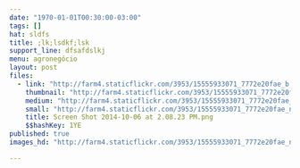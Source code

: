 ```yaml
---
date: "1970-01-01T00:30:00-03:00"
tags: []
hat: sldfs
title: ;lk;lsdkf;lsk
support_line: dfsafdslkj
menu: agronegócio
layout: post
files:
  - link: "http://farm4.staticflickr.com/3953/15555933071_7772e20fae_b.jpg"
    thumbnail: "http://farm4.staticflickr.com/3953/15555933071_7772e20fae_t.jpg"
    medium: "http://farm4.staticflickr.com/3953/15555933071_7772e20fae_z.jpg"
    small: "http://farm4.staticflickr.com/3953/15555933071_7772e20fae_n.jpg"
    title: Screen Shot 2014-10-06 at 2.08.23 PM.png
    $$hashKey: 1YE
published: true
images_hd: "http://farm4.staticflickr.com/3953/15555933071_7772e20fae_n.jpg"

---
```

